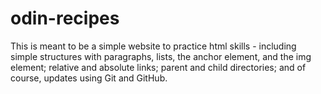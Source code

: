 # odin-recipes
This is meant to be a simple website to practice html skills - including simple structures with paragraphs, lists, the anchor element, and the img element; relative and absolute links; parent and child directories; and of course, updates using Git and GitHub.